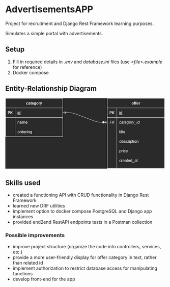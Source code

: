 # AdvertisementsAPP
Project for recruitment and Django Rest Framework learning purposes. 

Simulates a simple portal with advertisements.



## Setup

1. Fill in required details in *.env* and *database.ini* files (use *\<file>.example* for reference)
2. Docker compose

## Entity-Relationship Diagram
![AdvertisementsAPP-ERD.png](docs/AdvertisementsAPP-ERD.png "Simple ERD diagram for a advertisements portal")

## Skills used
- created a functioning API with CRUD functionality in Django Rest Framework
- learned new DRF utilities
- implement option to docker compose PostgreSQL and Django app instances
- provided end2end RestAPI endpoints tests in a Postman collection

### Possible improvements
- improve project structure (organize the code into controllers, services, etc.)
- provide a more user-friendly display for offer category in text, rather than related id
- implement authorization to restrict database access for manipulating functions
- develop front-end for the app